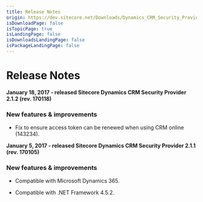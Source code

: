 ```yaml
---
title: Release Notes
origin: https://dev.sitecore.net/Downloads/Dynamics_CRM_Security_Provider/2_1/Dynamics_CRM_Security_Provider_2_1_2/Release_Notes
isDownloadPage: false
isTopicPage: true
isLandingPage: false
isDownloadsLandingPage: false
isPackageLandingPage: false
---
```


# Release Notes

**January 18, 2017 - released Sitecore Dynamics CRM Security Provider 2.1.2 (rev. 170118)**

### New features & improvements

-   Fix to ensure access token can be renewed when using CRM online (143234).
    

**January 5, 2017 - released Sitecore Dynamics CRM Security Provider 2.1.1 (rev. 170105)**

### New features & improvements

-   Compatible with Microsoft Dynamics 365.
    
-   Compatible with .NET Framework 4.5.2.